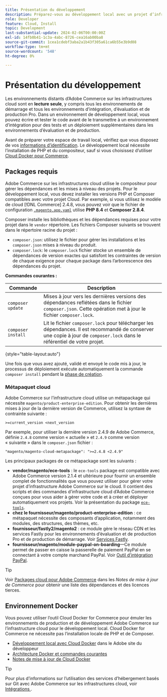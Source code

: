 ```yaml
---
title: Présentation du développement
description: Préparez-vous au développement local avec un projet d’infrastructure Adobe Commerce sur le cloud.
role: Developer
feature: Cloud, Install
topic: Development
last-substantial-update: 2024-02-06T00:00:00Z
exl-id: 14fb0b41-1c3a-4abc-8726-cea16ab00ba8
source-git-commit: 1cea1cdebf3aba2a1b43f305a61ca6b55e3b9d08
workflow-type: tm+mt
source-wordcount: '548'
ht-degree: 0%

---
```


# Présentation du développement

Les environnements distants d’Adobe Commerce sur les infrastructures cloud sont en **lecture seule**, y compris tous les environnements de démarrage et tous les environnements d’intégration, d’évaluation et de production Pro. Dans un environnement de développement local, vous pouvez écrire et tester le code avant de le transmettre à un environnement d’intégration pour des tests et un déploiement supplémentaires dans les environnements d’évaluation et de production.

Avant de préparer votre espace de travail local, vérifiez que vous disposez de vos [informations d’identification](../../get-started/prepare-workspace.md). Le développement local nécessite l’installation de PHP et du compositeur, sauf si vous choisissez d’utiliser [Cloud Docker pour Commerce](#docker-environment).

## Packages requis

Adobe Commerce sur les infrastructures cloud utilise le compositeur pour gérer les dépendances et les mises à niveau des projets. Pour le développement local, vous devez installer les versions PHP et Composer compatibles avec votre projet Cloud. Par exemple, si vous utilisez le modèle de cloud [!DNL Commerce] 2.4.8, vous pouvez voir que le fichier de configuration [`.magento.app.yaml`](https://github.com/magento/magento-cloud/blob/2.4.8/.magento.app.yaml) utilise **PHP 8.4** et **Composer 2.8.4**.

Composer installe les bibliothèques et les dépendances requises pour votre projet dans le `vendor` répertoire. Les fichiers Composer suivants se trouvent dans le répertoire racine du projet :

- `composer.json`: utilisez le fichier pour gérer les installations et les `composer.json` mises à niveau du produit.
- `composer.lock`: le `composer.lock` fichier stocke un ensemble de dépendances de version exactes qui satisfont les contraintes de version de chaque exigence pour chaque package dans l’arborescence des dépendances du projet.

**Commandes courantes :**

| Commande | Description |
|--------------------|----------------------------------------------------------------------------------------------------------------------------------------------------------|
| `composer update` | Mises à jour vers les dernières versions des dépendances reflétées dans le fichier `composer.json`. Cette opération met à jour le fichier `composer.lock`. |
| `composer install` | Lit le fichier `composer.lock` pour télécharger les dépendances. Il est recommandé de conserver une copie à jour de `composer.lock` dans le référentiel de votre projet. |

{style="table-layout:auto"}

Une fois que vous avez ajouté, validé et envoyé le code mis à jour, le processus de déploiement exécute automatiquement la commande `composer install` pendant la [phase de création](../deploy/process.md#build-phase-build-phase).

### Métapaquet cloud

Adobe Commerce sur l’infrastructure cloud utilise un métapackage qui nécessite `magento/product-enterprise-edition`. Pour obtenir les dernières mises à jour de la dernière version de Commerce, utilisez la syntaxe de contrainte suivante :

```text
>=current_version <next_version
```

Par exemple, pour utiliser la dernière version 2.4.9 de Adobe Commerce, définie `2.4.8` comme version « actuelle » et `2.4.9` comme version « suivante » dans le `composer.json` fichier :

```text
"magento/magento-cloud-metapackage": ">=2.4.8 <2.4.9"
```

Les principaux packages de ce métapackage sont les suivants :

- **vendor/magento/ece-tools** : le `ece-tools` package est compatible avec Adobe Commerce version 2.1.4 et ultérieure pour fournir un ensemble complet de fonctionnalités que vous pouvez utiliser pour gérer votre projet d’infrastructure Adobe Commerce sur le cloud. Il contient des scripts et des commandes d’infrastructure cloud d’Adobe Commerce conçues pour vous aider à gérer votre code et à créer et déployer automatiquement vos projets. Voir la présentation du package [`ece-tools`](../dev-tools/package-overview.md).
- **chez le fournisseur/magento/product-enterprise-edition** : ce métapaquet nécessite des composants d’application, notamment des modules, des structures, des thèmes, etc.
- **fournisseur/fastly2/magento2** : ce module gère le réseau CDN et les services Fastly pour les environnements d’évaluation et de production Pro et de production de démarrage. Voir [Services Fastly](/help/cloud-guide/cdn/fastly.md#fastly-cdn-module-for-magento-2).
- **fournisseur/magento/module-paypal-on-boarding**—Ce module permet de passer en caisse la passerelle de paiement PayPal en se connectant à votre compte marchand PayPal. Voir [Outil d’intégration PayPal](../store/paypal.md).

>[!TIP]
>
>Voir [Packages cloud pour Adobe Commerce](/help/cloud-guide/release-notes/cloud-packages.md) dans les _Notes de mise à jour de Commerce_ pour obtenir une liste des dépendances et des licences tierces.

## Environnement Docker

Vous pouvez utiliser l’outil Cloud Docker for Commerce pour émuler les environnements de production et de développement Adobe Commerce sur l’infrastructure cloud pour le développement local. Cloud Docker for Commerce ne nécessite pas l’installation locale de PHP et de Composer.

- [Développement local avec Cloud Docker](https://developer.adobe.com/commerce/cloud-tools/docker/setup/) dans le Adobe site du développeur
- [Architecture Docker et commandes courantes](../dev-tools/cloud-docker.md)
- [Notes de mise à jour de Cloud Docker](../release-notes/cloud-docker.md)

>[!TIP]
>
>Pour plus d’informations sur l’utilisation des services d’hébergement basés sur Git avec Adobe Commerce sur les infrastructures cloud, voir [ Intégrations ](../integrations/overview.md).
